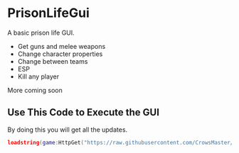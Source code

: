 # PrisonLifeGui
A basic prison life GUI.

- Get guns and melee weapons
- Change character properties
- Change between teams
- ESP
- Kill any player

More coming soon

## Use This Code to Execute the GUI
By doing this you will get all the updates.
```lua
loadstring(game:HttpGet("https://raw.githubusercontent.com/CrowsMaster/PrisonLifeGui/main/master.lua"))()
```
